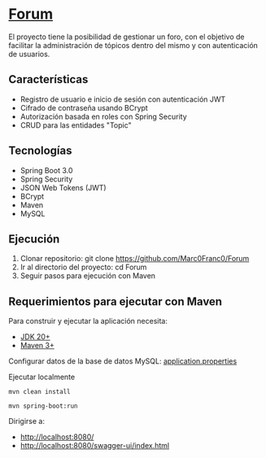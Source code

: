 # [Forum](https://github.com/Marc0Franc0/Forum#forum)

El proyecto tiene la posibilidad de gestionar un foro, con el objetivo de facilitar la administración de tópicos dentro del mismo y con autenticación de usuarios.

## Características
- Registro de usuario e inicio de sesión con autenticación JWT
- Cifrado de contraseña usando BCrypt
- Autorización basada en roles con Spring Security
- CRUD para las entidades "Topic"

## Tecnologías
- Spring Boot 3.0
- Spring Security
- JSON Web Tokens (JWT)
- BCrypt
- Maven
- MySQL

## Ejecución
1. Clonar repositorio: git clone https://github.com/Marc0Franc0/Forum
2. Ir al directorio del proyecto: cd Forum
3. Seguir pasos para ejecución con Maven

## Requerimientos para ejecutar con Maven

Para construir y ejecutar la aplicación necesita:

- [JDK 20+](https://www.oracle.com/java/technologies/downloads/#java20)
- [Maven 3+](https://maven.apache.org)

Configurar datos de la base de datos MySQL: [application.properties](https://github.com/Marc0Franc0/Forum/blob/main/src/main/resources/application-dev.properties)

Ejecutar localmente

```shell
mvn clean install
```
```shell
mvn spring-boot:run
```

Dirigirse a:
- [http://localhost:8080/](http://localhost:8080/)
- [http://localhost:8080/swagger-ui/index.html](http://localhost:8080/swagger-ui/index.html)
